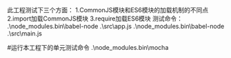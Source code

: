 此工程测试下三个方面：
1.CommonJS模块和ES6模块的加载机制的不同点
2.import加载CommonJS模块
3.require加载ES6模块
测试命令：
.\node_modules\.bin\babel-node .\src\app.js
.\node_modules\.bin\babel-node .\src\main.js

#运行本工程下的单元测试命令
.\node_modules\.bin\mocha

